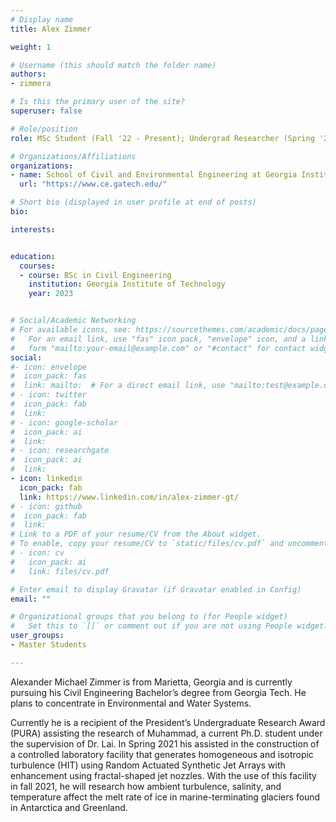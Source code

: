 ```yaml
---
# Display name
title: Alex Zimmer

weight: 1

# Username (this should match the folder name)
authors:
- zimmera

# Is this the primary user of the site?
superuser: false

# Role/position
role: MSc Student (Fall '22 - Present); Undergrad Researcher (Spring '21 - Spring '22); [PURA](http://www.undergradresearch.gatech.edu/content/presidents-undergraduate-research-awards) awardee (Fall '21)

# Organizations/Affiliations
organizations:
- name: School of Civil and Environmental Engineering at Georgia Institute of Technology
  url: "https://www.ce.gatech.edu/"

# Short bio (displayed in user profile at end of posts)
bio: 

interests:


education:
  courses:
  - course: BSc in Civil Engineering
    institution: Georgia Institute of Technology
    year: 2023


# Social/Academic Networking
# For available icons, see: https://sourcethemes.com/academic/docs/page-builder/#icons
#   For an email link, use "fas" icon pack, "envelope" icon, and a link in the
#   form "mailto:your-email@example.com" or "#contact" for contact widget.
social:
#- icon: envelope
#  icon_pack: fas
#  link: mailto:  # For a direct email link, use "mailto:test@example.org".
# - icon: twitter
#  icon_pack: fab
#  link: 
# - icon: google-scholar
#  icon_pack: ai
#  link: 
# - icon: researchgate
#  icon_pack: ai
#  link: 
- icon: linkedin
  icon_pack: fab
  link: https://www.linkedin.com/in/alex-zimmer-gt/
# - icon: github
#  icon_pack: fab
#  link: 
# Link to a PDF of your resume/CV from the About widget.
# To enable, copy your resume/CV to `static/files/cv.pdf` and uncomment the lines below.
# - icon: cv
#   icon_pack: ai
#   link: files/cv.pdf

# Enter email to display Gravatar (if Gravatar enabled in Config)
email: ""

# Organizational groups that you belong to (for People widget)
#   Set this to `[]` or comment out if you are not using People widget.
user_groups: 
- Master Students

---
```


Alexander Michael Zimmer is from Marietta, Georgia and is currently pursuing his Civil Engineering Bachelor’s degree from Georgia Tech. He plans to concentrate in Environmental and Water Systems.

Currently he is a recipient of the President’s Undergraduate Research Award (PURA) assisting the research of Muhammad, a current Ph.D. student under the supervision of Dr. Lai. In Spring 2021 his assisted in the construction of a controlled laboratory facility that generates
homogeneous and isotropic turbulence (HIT) using Random Actuated Synthetic Jet Arrays with enhancement using fractal-shaped jet nozzles. With the use of this facility in fall 2021, he will research how ambient turbulence, salinity, and temperature affect the melt rate of ice in marine-terminating glaciers found in Antarctica and Greenland.